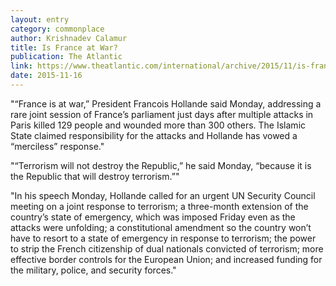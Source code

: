 ```yaml
---
layout: entry
category: commonplace
author: Krishnadev Calamur
title: Is France at War?
publication: The Atlantic
link: https://www.theatlantic.com/international/archive/2015/11/is-france-at-war-isis/416244/
date: 2015-11-16
---
```


"“France is at war,” President Francois Hollande said Monday, addressing a rare joint session of France’s parliament just days after multiple attacks in Paris killed 129 people and wounded more than 300 others. The Islamic State claimed responsibility for the attacks and Hollande has vowed a “merciless” response."

"“Terrorism will not destroy the Republic,” he said Monday, “because it is the Republic that will destroy terrorism.”"

"In his speech Monday, Hollande called for an urgent UN Security Council meeting on a joint response to terrorism; a three-month extension of the country’s state of emergency, which was imposed Friday even as the attacks were unfolding; a constitutional amendment so the country won’t have to resort to a state of emergency in response to terrorism; the power to strip the French citizenship of dual nationals convicted of terrorism; more effective border controls for the European Union; and increased funding for the military, police, and security forces."
